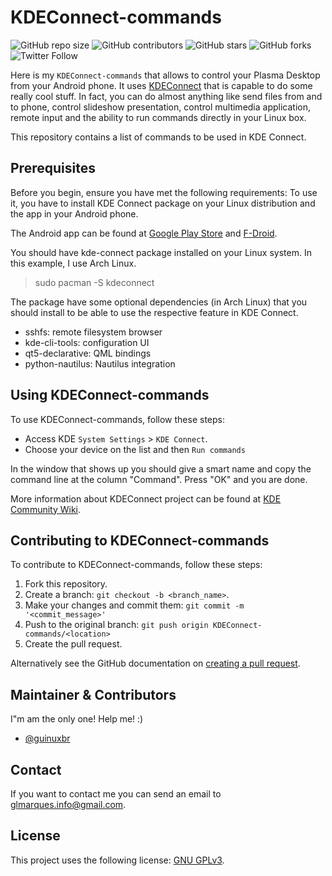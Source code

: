 # KDEConnect-commands

![GitHub repo size](https://img.shields.io/github/repo-size/guinuxbr/KDEConnect-commands)
![GitHub contributors](https://img.shields.io/github/contributors/guinuxbr/KDEConnect-commands)
![GitHub stars](https://img.shields.io/github/stars/guinuxbr/KDEConnect-commands)
![GitHub forks](https://img.shields.io/github/forks/guinuxbr/KDEConnect-commands)
![Twitter Follow](https://img.shields.io/twitter/follow/gllmarques?style=social)

Here is my `KDEConnect-commands` that allows to control your Plasma Desktop from your Android phone. It uses [KDEConnect](https://community.kde.org/KDEConnect) that is capable to do some really cool stuff. In fact, you can do almost anything like send files from and to phone, control slideshow presentation, control multimedia application, remote input and the ability to run commands directly in your Linux box.<br>

This repository contains a list of commands to be used in KDE Connect.<br>

## Prerequisites

Before you begin, ensure you have met the following requirements:
To use it, you have to install KDE Connect package on your Linux distribution and the app in your Android phone.<br>

The Android app can be found at [Google Play Store](https://play.google.com/store/apps/details?id=org.kde.kdeconnect_tp) and [F-Droid](https://f-droid.org/packages/org.kde.kdeconnect_tp/).<br>

You should have kde-connect package installed on your Linux system. In this example, I use Arch Linux.
>sudo pacman -S kdeconnect

The package have some optional dependencies (in Arch Linux) that you should install to be able to use the respective feature in KDE Connect.<br>
* sshfs: remote filesystem browser
* kde-cli-tools: configuration UI
* qt5-declarative: QML bindings
* python-nautilus: Nautilus integration

## Using KDEConnect-commands

To use KDEConnect-commands, follow these steps:
* Access KDE `System Settings` > `KDE Connect`.
* Choose your device on the list and then `Run commands`

In the window that shows up you should give a smart name and copy the command line at the column "Command".
Press "OK" and you are done.

More information about KDEConnect project can be found at [KDE Community Wiki](https://community.kde.org/KDEConnect).

## Contributing to KDEConnect-commands
To contribute to KDEConnect-commands, follow these steps:

1. Fork this repository.
2. Create a branch: `git checkout -b <branch_name>`.
3. Make your changes and commit them: `git commit -m '<commit_message>'`
4. Push to the original branch: `git push origin KDEConnect-commands/<location>`
5. Create the pull request.

Alternatively see the GitHub documentation on [creating a pull request](https://help.github.com/en/github/collaborating-with-issues-and-pull-requests/creating-a-pull-request).

## Maintainer & Contributors
I"m am the only one! Help me! :)

* [@guinuxbr](https://github.com/guinuxbr)

## Contact
If you want to contact me you can send an email to glmarques.info@gmail.com.

## License
This project uses the following license: [GNU GPLv3](https://www.gnu.org/licenses/gpl-3.0.html).
